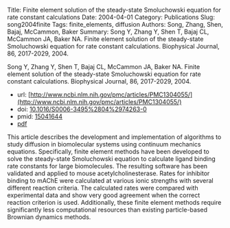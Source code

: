 Title: Finite element solution of the steady-state Smoluchowski equation for rate constant calculations
Date: 2004-04-01
Category: Publications
Slug: song2004finite
Tags: finite_elements, diffusion
Authors: Song, Zhang, Shen, Bajaj, McCammon, Baker
Summary: Song Y, Zhang Y, Shen T, Bajaj CL, McCammon JA, Baker NA. Finite element solution of the steady-state Smoluchowski equation for rate constant calculations. Biophysical Journal, 86, 2017-2029, 2004. 

Song Y, Zhang Y, Shen T, Bajaj CL, McCammon JA, Baker NA. Finite element solution of the steady-state Smoluchowski equation for rate constant calculations. Biophysical Journal, 86, 2017-2029, 2004. 

* url: [http://www.ncbi.nlm.nih.gov/pmc/articles/PMC1304055/](http://www.ncbi.nlm.nih.gov/pmc/articles/PMC1304055/)
* doi: [10.1016/S0006-3495%2804%2974263-0](http://dx.doi.org/10.1016/S0006-3495%2804%2974263-0)
* pmid: [15041644](http://www.ncbi.nlm.nih.gov/pubmed/15041644)
* [pdf](http://sobolevnrm.github.io/papers/song2004finite.pdf)

This article describes the development and implementation of algorithms to study diffusion in biomolecular systems using continuum mechanics equations. Specifically, finite element methods have been developed to solve the steady-state Smoluchowski equation to calculate ligand binding rate constants for large biomolecules. The resulting software has been validated and applied to mouse acetylcholinesterase. Rates for inhibitor binding to mAChE were calculated at various ionic strengths with several different reaction criteria. The calculated rates were compared with experimental data and show very good agreement when the correct reaction criterion is used. Additionally, these finite element methods require significantly less computational resources than existing particle-based Brownian dynamics methods.
